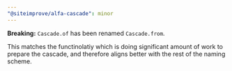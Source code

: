 ```yaml
---
"@siteimprove/alfa-cascade": minor
---
```


**Breaking:** `Cascade.of` has been renamed `Cascade.from`.

This matches the functinolatiy which is doing significant amount of work to prepare the cascade, and therefore aligns better with the rest of the naming scheme.
